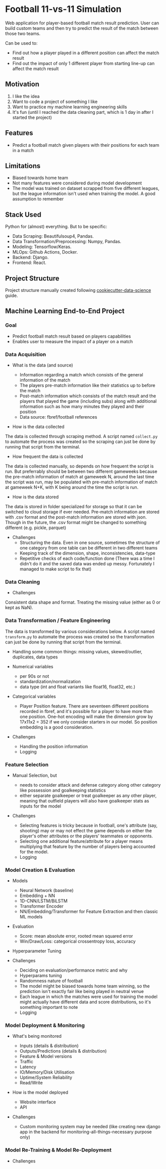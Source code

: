 # Football 11-vs-11 Simulation

<!-- Implement badges: https://shields.io -->

Web application for player-based football match result prediction. User can build custom teams and then try to predict the result of the match between those two teams.

Can be used to:

- Find out how a player played in a different position can affect the match result
- Find out the impact of only 1 different player from starting line-up can affect the match result

## Motivation

1. I like the idea
2. Want to code a project of something I like
3. Want to practice my machine learning engineering skills
4. It's fun (until I reached the data cleaning part, which is 1 day in after I started the project)

## Features

- Predict a football match given players with their positions for each team in a match
<!-- - Given an eleven, simulate a league with that eleven (future feature consideration) -->

## Limitations

- Biased towards home team
- Not many features were considered during model development
- The model was trained on dataset scrapped from five different leagues, but the league information isn't used when training the model. A good assumption to remember

## Stack Used

Python for (almost) everything. But to be specific:

- Data Scraping: Beautifulsoup4, Pandas.
- Data Transformation/Preprocessing: Numpy, Pandas.
- Modeling: Tensorflow/Keras.
- MLOps: Github Actions, Docker.
- Backend: Django.
- Frontend: React.

<!-- ## Test is Performed On

- When the data is scraped
- When the data is about to be transformed
- After the data is transformed
- After feature engineering
- Before the data is used to train/retrain the model (tfdv)
- Before the model is served -->

## Project Structure

Project structure manually created following [cookiecutter-data-science](https://drivendata.github.io/cookiecutter-data-science/#directory-structure) guide.
<!-- Insert ilustrasi project structure  -->

## Machine Learning End-to-End Project

<!-- Insert Gambar ML Life Cycle -->

### Goal

- Predict football match result based on players capabilities
- Enables user to measure the impact of a player on a match

### Data Acquisition

<!-- Insert ilustrasi Data Acquisition (fbref logo) along with additional info (like data format (.csv/.json)) -->

- What is the data (and source)

  - Information regarding a match which consists of the general information of the match
  - The players pre-match information like their statistics up to before the match
  - Post-match information which consists of the match result and the players that played the game (including subs) along with additional information such as how many minutes they played and their position
  - Data source: fbref/football references

- How is the data collected

The data is collected through scraping method. A script named `collect.py` to automate the process was created so the scraping can just be done by running that script from the terminal.

- How frequent the data is collected

The data is collected manually, so depends on how frequent the script is run. But preferrably should be between two different gameweeks because the pre-match information of match at gameweek N, around the last time the script was run, may be populated with pre-match information of match at gameweek N+K, with K being around the time the script is run.

- How is the data stored

The data is stored in folder specialized for storage so that it can be switched to cloud storage if ever needed. Pre-match information are stored with .csv format and the post-match information are stored with json. Though in the future, the .csv format might be changed to something different (e.g. pickle, parquet)

- Challenges
  - Structuring the data. Even in one source, sometimes the structure of one category from one table can be different in two different teams
  - Keeping track of the dimension, shape, inconsistencies, data-type
  - Repetitive checks of each code/function done (There was a time I didn't do it and the saved data was ended up messy. Fortunately I managed to make script to fix that)

### Data Cleaning

- Challenges

Consistent data shape and format. Treating the missing value (either as 0 or kept as NaN).

### Data Transformation / Feature Engineering

The data is transformed by various considerations below. A script named `transform.py` to automate the process was created so the transformation can just be done by running that script from the terminal.

- Handling some common things: missing values, skewed/outlier, duplicates, data types

- Numerical variables
  - per 90s or not
  - standardization/normalization
  - data type (int and float variants like float16, float32, etc.)

- Categorical variables
  - Player Position feature. There are seventeen different positions recorded in fbref, and it's possible for a player to have more than one position. One-hot encoding will make the dimension grow by 17x11x2 = 352 if we only consider starters in our model. So position embedding is a good consideration.

- Challenges
  - Handling the position information
  - Logging

### Feature Selection

- Manual Selection, but
  - needs to consider attack and defense category along other category like possession and goalkeeping statistics
  - either separate goalkeeper or treat goalkeeper as any other player, meaning that outfield players will also have goalkeeper stats as inputs for the model

- Challenges
  - Selecting features is tricky because in football, one's attribute (say, shooting) may or may not effect the game depends on either the player's other attributes or the players' teammates or opponents.
  - Selecting one additional feature/attribute for a player means multiplying that feature by the number of players being accounted for the model.
  - Logging

### Model Creation & Evaluation

- Models
  - Neural Network (baseline)
  - Embedding + NN
  - 1D-CNN/LSTM/BiLSTM
  - Transformer Encoder
  - NN/Embedding/Transformer for Feature Extraction and then classic ML models

- Evaluation
  - Score: mean absolute error, rooted mean squared error
  - Win/Draw/Loss: categorical crossentropy loss, accuracy

- Hyperparameter Tuning

- Challenges
  - Deciding on evaluation/performance metric and why
  - Hyperparams tuning
  - Randomness nature of football
  - The model might be biased towards home team winning, so the prediction isn't exactly fair like being played in neutral venue
  - Each league in which the matches were used for training the model might actually have different data and score distributions, so it's something important to note
  - Logging

### Model Deployment & Monitoring

- What's being monitored
  - Inputs (details & distribution)
  - Outputs/Predictions (details & distribution)
  - Feature & Model versions
  - Traffic
  - Latency
  - IO/Memory/Disk Utilisation
  - Uptime/System Reliability
  - Read/Write

- How is the model deployed
  - Website interface
  - API

- Challenges
  - Custom monitoring system may be needed (like creating new django app in the backend for monitoring-all-things-necessary purpose only)

### Model Re-Training & Model Re-Deployment

- Challenges
